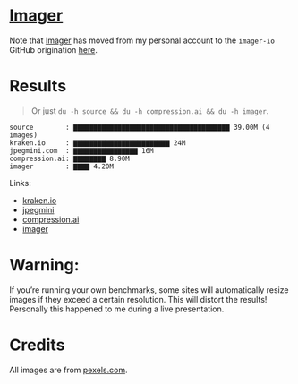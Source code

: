 # [Imager](https://github.com/imager-io/imager)
Note that [Imager](https://github.com/imager-io/imager) has moved from my personal account to the `imager-io` GitHub origination [here](https://github.com/imager-io/imager).


# Results

> Or just `du -h source && du -h compression.ai && du -h imager`.

```text
source        : ▇▇▇▇▇▇▇▇▇▇▇▇▇▇▇▇▇▇▇▇▇▇▇▇▇▇▇▇▇▇▇▇▇▇▇▇▇▇▇ 39.00M (4 images)
kraken.io     : ▇▇▇▇▇▇▇▇▇▇▇▇▇▇▇▇▇▇▇▇▇▇▇▇ 24M
jpegmini.com  : ▇▇▇▇▇▇▇▇▇▇▇▇▇▇▇▇ 16M
compression.ai: ▇▇▇▇▇▇▇▇ 8.90M
imager        : ▇▇▇▇ 4.20M
```

Links:
* [kraken.io](https://kraken.io)
* [jpegmini](https://www.jpegmini.com)
* [compression.ai](https://compression.ai)
* [imager](https://github.com/imager-io/imager)

# Warning:

If you’re running your own benchmarks, some sites will automatically resize images if they exceed a certain resolution. This will distort the results! Personally this happened to me during a live presentation. 

# Credits

All images are from [pexels.com](https://www.pexels.com).
